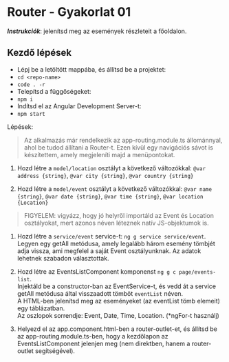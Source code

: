 # Router - Gyakorlat 01

**_Instrukciók_**: jelenítsd meg az események részleteit a főoldalon. 

## Kezdő lépések
- Lépj be a letöltött mappába, és állítsd be a projektet:
- `cd <repo-name>`
- `code . -r`
- Telepítsd a függőségeket:
- `npm i`
- Indítsd el az Angular Development Server-t:
- `npm start`

Lépések:
> Az alkalmazás már rendelkezik az app-routing.module.ts állománnyal, ahol be tudod állítani a Router-t. Ezen kívül egy 
navigációs sávot is készítettem, amely megjeleníti majd a menüpontokat.

1. Hozd létre a `model/location` osztályt a következő változókkal: 
`@var address {string}`, 
`@var city {string}`, 
`@var country {string}`

1. Hozd létre a `model/event` osztályt a következő változókkal: 
`@var name {string}`, 
`@var date {string}`, 
`@var time {string}`,
`@var location {Location}` 
> FIGYELEM: vigyázz, hogy jó helyről importáld az Event és Location 
osztályokat, mert azonos néven léteznek natív JS-objektumok is.

1. Hozd létre a `service/event` service-t: 
`ng g service service/event`.  
Legyen egy getAll metódusa, amely legalább három esemény tömbjét adja vissza, ami megfelel a saját Event osztályunknak. Az adatok lehetnek szabadon választottak.

1. Hozd létre az EventsListComponent komponenst `ng g c page/events-list`.  
Injektáld be a constructor-ban az EventService-t, és vedd át a service 
getAll metódusa által visszaadott tömböt `eventList` néven.  
A HTML-ben jelenítsd meg az eseményeket (az eventList tömb elemeit) 
egy táblázatban.  
Az oszlopok sorrendje: Event, Date, Time, Location. (*ngFor-t használj)

1. Helyezd el az app.component.html-ben a router-outlet-et, és állítsd be az app-routing.module.ts-ben, hogy a kezdőlapon az EventsListComponent jelenjen meg (nem direktben, hanem a router-outlet segítségével).
